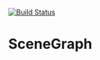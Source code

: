 [![Build Status](https://travis-ci.org/shirayukikitsune/SceneGraph.svg?branch=master)](https://travis-ci.org/shirayukikitsune/SceneGraph)

# SceneGraph
